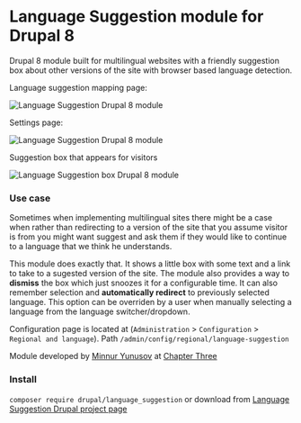 # Language Suggestion module for Drupal 8

Drupal 8 module built for multilingual websites with a friendly suggestion box about other versions of the site with browser based language detection.

Language suggestion mapping page:

![Language Suggestion Drupal 8 module](https://www.drupal.org/files/screenshot_201.png)

Settings page:

![Language Suggestion Drupal 8 module](https://www.drupal.org/files/screenshot-2_12.png)

Suggestion box that appears for visitors

![Language Suggestion box Drupal 8 module](https://www.drupal.org/files/suggestion-box_0.png)

### Use case

Sometimes when implementing multilingual sites there might be a case when rather than redirecting to a version of the site that you assume visitor is from you might want suggest and ask them if they would like to continue to a language that we think he understands.

This module does exactly that. It shows a little box with some text and a link to take to a sugested version of the site. The module also provides a way to **dismiss** the box which just snoozes it for a configurable time. It can also remember selection and **automatically redirect** to previously selected language. This option can be overriden by a user when manually selecting a language from the language switcher/dropdown.

Configuration page is located at (`Administration`  > `Configuration` > `Regional and language`). Path `/admin/config/regional/language-suggestion`


Module developed by [Minnur Yunusov](https://www.minnur.com) at [Chapter Three](https://www.chapterthree.com)

### Install

`composer require drupal/language_suggestion` or download from [Language Suggestion Drupal project page](https://www.drupal.org/project/language_suggestion)
